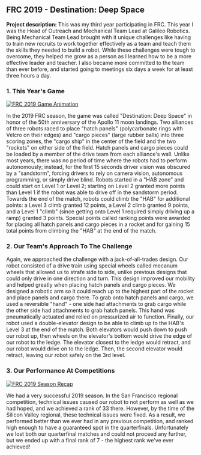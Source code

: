 ## FRC 2019 - Destination: Deep Space

**Project description:** This was my third year participating in FRC. This year I was the Head of Outreach and Mechanical Team Lead at Galileo Robotics. Being Mechanical Team Lead brought with it unique challenges like having to train new recruits to work together effectively as a team and teach them the skills they needed to build a robot. While these challenges were tough to overcome, they helped me grow as a person as I learned how to be a more effective leader and teacher. I also became more committed to the team than ever before, and started going to meetings six days a week for at least three hours a day.
### 1. This Year's Game

[![FRC 2019 Game Animation](http://img.youtube.com/vi/https://www.youtube.com/watch?v=Mew6G_og-PI/0.jpg)](http://www.youtube.com/watch?v=Mew6G_og-PI "FRC 2019 Game Animation")

In the 2019 FRC season, the game was called "Destination: Deep Space" in honor of the 50th anniversary of the Apollo 11 moon landings. Two alliances of three robots raced to place "hatch panels" (polycarbonate rings with Velcro on their edges) and "cargo pieces" (large rubber balls) into three scoring zones, the "cargo ship" in the center of the field and the two "rockets" on either side of the field. Hatch panels and cargo pieces could be loaded by a member of the drive team from each alliance's wall. Unlike most years, there was no period of time where the robots had to perform autonomously; instead, for the first 15 seconds driver vision was obscured by a "sandstorm", forcing drivers to rely on camera vision, autonomous programming, or simply drive blind. Robots started in a "HAB zone" and could start on Level 1 or Level 2; starting on Level 2 granted more points than Level 1 if the robot was able to drive off in the sandstorm period. Towards the end of the match, robots could climb the "HAB" for additional points: a Level 3 climb granted 12 points, a Level 2 climb granted 9 points, and a Level 1 "climb" (since getting onto Level 1 required simply driving up a ramp) granted 3 points. Special points called ranking points were awarded for placing all hatch panels and cargo pieces in a rocket and for gaining 15 total points from climbing the "HAB" at the end of the match.

### 2. Our Team's Approach To The Challenge
Again, we approached the challenge with a jack-of-all-trades design. Our robot consisted of a drive train using special wheels called mecanum wheels that allowed us to strafe side to side, unlike previous designs that could only drive in one direction and turn. This design improved our mobility and helped greatly when placing hatch panels and cargo pieces. We designed a robotic arm so it could reach up to the highest part of the rocket and place panels and cargo there. To grab onto hatch panels and cargo, we used a reversible "hand" - one side had attachments to grab cargo while the other side had attachments to grab hatch panels. This hand was pneumatically actuated and relied on pressurized air to function. Finally, our robot used a double-elevator design to be able to climb up to the HAB's Level 3 at the end of the match. Both elevators would push down to push our robot up, then wheels on the elevator's bottom would drive the edge of our robot to the ledge. The elevator closest to the ledge would retract, and our robot would drive on to the ledge. Then, the second elevator would retract, leaving our robot safely on the 3rd level.

### 3. Our Performance At Competitions

[![FRC 2019 Season Recap](http://img.youtube.com/vi/g-eXJeuUe4M/0.jpg)](http://www.youtube.com/watch?v=g-eXJeuUe4M "FRC 2019 Season Recap")

We had a very successful 2019 season. In the San Francisco regional competition, technical issues caused our robot to not perform as well as we had hoped, and we achieved a rank of 33 there. However, by the time of the Silicon Valley regional, these technical issues were fixed. As a result, we performed better than we ever had in any previous competition, and ranked high enough to have a guaranteed spot in the quarterfinals. Unfortunately we lost both our quarterfinal matches and could not proceed any further, but we ended up with a final rank of 7 - the highest rank we've ever achieved!
